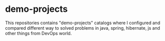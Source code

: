 # demo-projects

This repositories contains "demo-projects" catalogs where I configured and compared different way to solved problems in java, spring, hibernate, js and other things from DevOps world.
